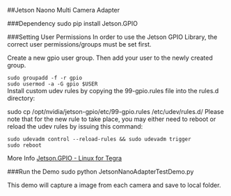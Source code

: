 ##Jetson Naono Multi Camera Adapter

###Dependency
sudo pip install Jetson.GPIO

###Setting User Permissions
In order to use the Jetson GPIO Library, the correct user permissions/groups must be set first.

Create a new gpio user group. Then add your user to the newly created group.

`sudo groupadd -f -r gpio`  
`sudo usermod -a -G gpio $USER`  
Install custom udev rules by copying the 99-gpio.rules file into the rules.d directory:

sudo cp /opt/nvidia/jetson-gpio/etc/99-gpio.rules /etc/udev/rules.d/
Please note that for the new rule to take place, you may either need to reboot or reload the udev rules by issuing this command:

`sudo udevadm control --reload-rules && sudo udevadm trigger`  
`sudo reboot`  

More Info [Jetson.GPIO - Linux for Tegra](https://pypi.org/project/Jetson.GPIO/#description)


###Run the Demo
sudo python JetsonNanoAdapterTestDemo.py

This demo will capture a image from each camera and save to local folder.